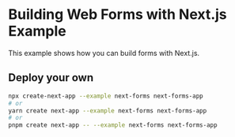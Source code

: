 # Building Web Forms with Next.js Example

This example shows how you can build forms with Next.js.

## Deploy your own

```bash
npx create-next-app --example next-forms next-forms-app
# or
yarn create next-app --example next-forms next-forms-app
# or
pnpm create next-app -- --example next-forms next-forms-app
```
